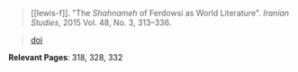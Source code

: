 > [[lewis-f]]. "The *Shahnameh* of Ferdowsi as World Literature". *Iranian Studies*, 2015 Vol. 48, No. 3, 313–336.

> [doi](http://dx.doi.org/10.1080/00210862.2015.1023063)

**Relevant Pages**: 318, 328, 332